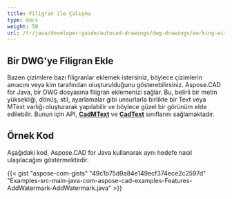 ```yaml
---
title: Filigran ile Çalışma
type: docs
weight: 50
url: /tr/java/developer-guide/autocad-drawings/dwg-drawings/working-with-watermark/
---
```


## **Bir DWG'ye Filigran Ekle**

Bazen çizimlere bazı filigranlar eklemek istersiniz, böylece çizimlerin amacını veya kim tarafından oluşturulduğunu gösterebilirsiniz. Aspose.CAD for Java, bir DWG dosyasına filigran eklemenizi sağlar. Bu, belirli bir metin yüksekliği, dönüş, stil, ayarlamalar gibi unsurlarla birlikte bir Text veya MText varlığı oluşturarak yapılabilir ve böylece güzel bir görünüm elde edilebilir. Bunun için API, [**CadMText**](https://reference.aspose.com/cad/java/com.aspose.cad.fileformats.cad.cadobjects/CadMText) ve [**CadText**](https://reference.aspose.com/cad/java/com.aspose.cad.fileformats.cad.cadobjects/CadText) sınıflarını sağlamaktadır.

## Örnek Kod

Aşağıdaki kod, Aspose.CAD for Java kullanarak aynı hedefe nasıl ulaşılacağını göstermektedir.

{{< gist "aspose-com-gists" "49c1b75d9a84e149ecf374ece2c2597d" "Examples-src-main-java-com-aspose-cad-examples-Features-AddWatermark-AddWatermark.java" >}}
